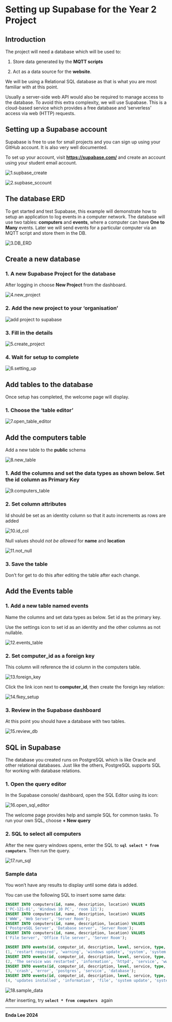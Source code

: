 # Setting up Supabase for the Year 2 Project



## Introduction

The project will need a database which will be used to:

1.  Store data generated by the **MQTT scripts**

2.  Act as a data source for the **website**.

We will be using a Relational SQL database as that is what you are most familiar with at this point.

Usually a server-side web API would also be required to manage access to the database. To avoid this extra complexity, we will use Supabase. This is a cloud-based service which provides a free database and ‘serverless’ access via web (HTTP) requests.

## Setting up a Supabase account

Supabase is free to use for small projects and you can sign up using your GitHub account. 
It is also very well documented.

To set up your account, visit **<https://supabase.com/>** and create an account using your student email account.

![1.supbase_create](assets/1.supbase_create.png)



![2.supbase_sccount](assets/2.supbase_sccount.png)



## The database ERD

To get started and test Supabase, this example will demonstrate how to setup an application to log events in a computer network. The database will use two tables: **computers** and **events**, where a computer can have **One to Many** events. Later we will send events for a particular computer via an MQTT script and store them in the DB.

![3.DB_ERD](assets/3.DB_ERD.png)



## Create a new database

### 1. A new Supabase Project for the database

After logging in choose **New Project** from the dashboard.

![4.new_project](assets/4.new_project.png)

### 2. Add the new project to your ‘organisation’

<img src="./assets/f149785991c021007d6e048935001574.png" alt="add project to supabase"  />

### 3. Fill in the details

![5.create_project](assets/5.create_project.png)

### 4. Wait for setup to complete

![6.setting_up](assets/6.setting_up.png)

## Add tables to the database

Once setup has completed, the welcome page will display.

### 1. Choose the ‘table editor’

![7.open_table_editor](assets/7.open_table_editor.png)

## Add the computers table

Add a new table to the **public** schema

![8.new_table](assets/8.new_table.png)

### 1. Add the columns and set the data types as shown below. Set the id column as Primary Key



![9.computers_table](assets/9.computers_table.png) 

### 2. Set column attributes

Id should be set as an identity column so that it auto increments as rows are
added

![10.id_col](assets/10.id_col.png)



Null values should *not be allowed* for **name** and **location**

![11.not_null](assets/11.not_null.png)

### 3. Save the table

Don’t for get to do this after editing the table after each change.



## Add the Events table

### 1. Add a new table named events

Name the columns and set data types as below. Set id as the primary key.

Use the settings icon to set id as an identity and the other columns as not
nullable.

![12.events_table](assets/12.events_table.png)

### 2. Set computer_id as a foreign key

This column will reference the id column in the computers table.

![13.foreign_key](assets/13.foreign_key.png)

Click the link icon next to **computer_id**, then create the foreign key
relation:

![14.fkey_setup](assets/14.fkey_setup.png)

### 3. Review in the Supabase dashboard

At this point you should have a database with two tables.

![15.review_db](assets/15.review_db.png)

## SQL in Supabase

The database you created runs on PostgreSQL which is like Oracle and other relational databases. Just like the others, PostgreSQL supports SQL for working with database relations.

### 1. Open the query editor

In the Supabase console/ dashboard, open the SQL Editor using its icon:

![16.open_sql_editor](assets/16.open_sql_editor.png)

The welcome page provides help and sample SQL for common tasks. To run your own
SQL, choose **+ New query**

### 2. SQL to select all computers

After the new query windows opens, enter the SQL to **```sql select * from computers```**. Then run the query.

![17.run_sql](assets/17.run_sql.png)

### Sample data

You won’t have any results to display until some data is added. 

You can use the following SQL to insert some same data:

``` sql
INSERT INTO computers(id, name, description, location) VALUES
('PC-121-01', 'Windows 10 PC', 'room 121');
INSERT INTO computers(id, name, description, location) VALUES
('WWW', 'Web Server', 'Server Room');
INSERT INTO computers(id, name, description, location) VALUES
('PostgreSQL Server', 'Database server', 'Server Room');
INSERT INTO computers(id, name, description, location) VALUES
('File Server', 'Office file server', 'Server Room');

INSERT INTO events(id, computer_id, description, level, service, type, "user") VALUES
(1, 'restart required', 'warning', 'windows update', 'system', 'system');
INSERT INTO events(id, computer_id, description, level, service, type, "user") VALUES
(2, 'The service was restarted', 'information', 'httpd', 'service', 'www');
INSERT INTO events(id, computer_id, description, level, service, type, "user") VALUES
(3, 'crash', 'error', 'postgres', 'service', 'database');
INSERT INTO events(id, computer_id, description, level, service, type, "user") VALUES
(4, 'updates installed', 'information', 'file', 'system update', 'system');
```

![18.sample_data](assets/18.sample_data.png)



After inserting, try  **```select * from computers ```** again



------

**Enda Lee 2024**
